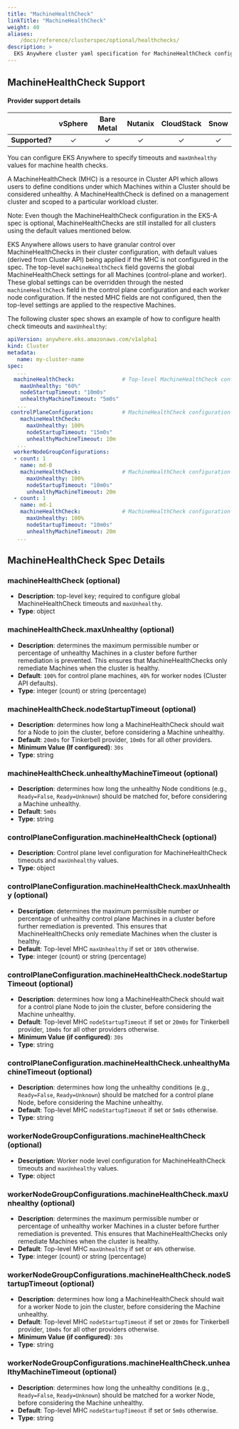 ```yaml
---
title: "MachineHealthCheck"
linkTitle: "MachineHealthCheck"
weight: 40
aliases:
    /docs/reference/clusterspec/optional/healthchecks/
description: >
  EKS Anywhere cluster yaml specification for MachineHealthCheck configuration
---
```


## MachineHealthCheck Support

#### Provider support details
|                | vSphere | Bare Metal | Nutanix | CloudStack | Snow |
|:--------------:|:-------:|:----------:|:-------:|:----------:|:----:|
| **Supported?** |   ✓	    |     ✓      |   	 ✓   |     ✓      |  ✓   |

You can configure EKS Anywhere to specify timeouts and `maxUnhealthy` values for machine health checks.

A MachineHealthCheck (MHC) is a resource in Cluster API which allows users to define conditions under which Machines within a Cluster should be considered unhealthy. A MachineHealthCheck is defined on a management cluster and scoped to a particular workload cluster.

Note: Even though the MachineHealthCheck configuration in the EKS-A spec is optional, MachineHealthChecks are still installed for all clusters using the default values mentioned below.

EKS Anywhere allows users to have granular control over MachineHealthChecks in their cluster configuration, with default values (derived from Cluster API) being applied if the MHC is not configured in the spec. The top-level `machineHealthCheck` field governs the global MachineHealthCheck settings for all Machines (control-plane and worker). These global settings can be overridden through the nested `machineHealthCheck` field in the control plane configuration and each worker node configuration. If the nested MHC fields are not configured, then the top-level settings are applied to the respective Machines.

The following cluster spec shows an example of how to configure health check timeouts and `maxUnhealthy`:
```yaml
apiVersion: anywhere.eks.amazonaws.com/v1alpha1
kind: Cluster
metadata:
   name: my-cluster-name
spec:
   ...
  machineHealthCheck:               # Top-level MachineHealthCheck configuration
    maxUnhealthy: "60%"
    nodeStartupTimeout: "10m0s"
    unhealthyMachineTimeout: "5m0s"
   ...
 controlPlaneConfiguration:         # MachineHealthCheck configuration for Control plane
    machineHealthCheck:
      maxUnhealthy: 100%
      nodeStartupTimeout: "15m0s"
      unhealthyMachineTimeout: 10m
   ...
  workerNodeGroupConfigurations:
  - count: 1
    name: md-0
    machineHealthCheck:             # MachineHealthCheck configuration for Worker Node Group 0
      maxUnhealthy: 100%
      nodeStartupTimeout: "10m0s"
      unhealthyMachineTimeout: 20m
  - count: 1
    name: md-1
    machineHealthCheck:             # MachineHealthCheck configuration for Worker Node Group 1
      maxUnhealthy: 100%
      nodeStartupTimeout: "10m0s"
      unhealthyMachineTimeout: 20m
   ...
```
## MachineHealthCheck Spec Details
### __machineHealthCheck__ (optional)
* __Description__: top-level key; required to configure global MachineHealthCheck timeouts and `maxUnhealthy`.
* __Type__: object

### __machineHealthCheck.maxUnhealthy__ (optional)
* __Description__: determines the maximum permissible number or percentage of unhealthy Machines in a cluster before further remediation is prevented. This ensures that MachineHealthChecks only remediate Machines when the cluster is healthy.
* __Default__: ```100%``` for control plane machines, ```40%``` for worker nodes (Cluster API defaults).
* __Type__: integer (count) or string (percentage)

### __machineHealthCheck.nodeStartupTimeout__ (optional)
* __Description__: determines how long a MachineHealthCheck should wait for a Node to join the cluster, before considering a Machine unhealthy.
* __Default__: ```20m0s``` for Tinkerbell provider, ```10m0s``` for all other providers.
* __Minimum Value (If configured)__: ```30s```
* __Type__: string

### __machineHealthCheck.unhealthyMachineTimeout__ (optional)
* __Description__: determines how long the unhealthy Node conditions (e.g., `Ready=False`, `Ready=Unknown`) should be matched for, before considering a Machine unhealthy.
* __Default__: ```5m0s```
* __Type__: string

### __controlPlaneConfiguration.machineHealthCheck__ (optional)
* __Description__: Control plane level configuration for MachineHealthCheck timeouts and `maxUnhealthy` values.
* __Type__: object

### __controlPlaneConfiguration.machineHealthCheck.maxUnhealthy__ (optional)
* __Description__: determines the maximum permissible number or percentage of unhealthy control plane Machines in a cluster before further remediation is prevented. This ensures that MachineHealthChecks only remediate Machines when the cluster is healthy.
* __Default__: Top-level MHC `maxUnhealthy` if set or ```100%``` otherwise.
* __Type__: integer (count) or string (percentage)

### __controlPlaneConfiguration.machineHealthCheck.nodeStartupTimeout__ (optional)
* __Description__: determines how long a MachineHealthCheck should wait for a control plane Node to join the cluster, before considering the Machine unhealthy.
* __Default__: Top-level MHC `nodeStartupTimeout` if set or ```20m0s``` for Tinkerbell provider, ```10m0s``` for all other providers otherwise.
* __Minimum Value (if configured)__: ```30s```
* __Type__: string

### __controlPlaneConfiguration.machineHealthCheck.unhealthyMachineTimeout__ (optional)
* __Description__: determines how long the unhealthy conditions (e.g., `Ready=False`, `Ready=Unknown`) should be matched for a control plane Node, before considering the Machine unhealthy.
* __Default__: Top-level MHC `nodeStartupTimeout` if set or ```5m0s``` otherwise.
* __Type__: string

### __workerNodeGroupConfigurations.machineHealthCheck__ (optional)
* __Description__: Worker node level configuration for MachineHealthCheck timeouts and `maxUnhealthy` values.
* __Type__: object

### __workerNodeGroupConfigurations.machineHealthCheck.maxUnhealthy__ (optional)
* __Description__: determines the maximum permissible number or percentage of unhealthy worker Machines in a cluster before further remediation is prevented. This ensures that MachineHealthChecks only remediate Machines when the cluster is healthy.
* __Default__: Top-level MHC `maxUnhealthy` if set or ```40%``` otherwise.
* __Type__: integer (count) or string (percentage)

### __workerNodeGroupConfigurations.machineHealthCheck.nodeStartupTimeout__ (optional)
* __Description__: determines how long a MachineHealthCheck should wait for a worker Node to join the cluster, before considering the Machine unhealthy.
* __Default__: Top-level MHC `nodeStartupTimeout` if set or ```20m0s``` for Tinkerbell provider, ```10m0s``` for all other providers otherwise.
* __Minimum Value (if configured)__: ```30s```
* __Type__: string

### __workerNodeGroupConfigurations.machineHealthCheck.unhealthyMachineTimeout__ (optional)
* __Description__: determines how long the unhealthy conditions (e.g., `Ready=False`, `Ready=Unknown`) should be matched for a worker Node, before considering the Machine unhealthy.
* __Default__: Top-level MHC `nodeStartupTimeout` if set or ```5m0s``` otherwise.
* __Type__: string
